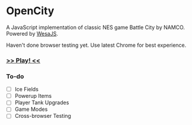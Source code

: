 # OpenCity
A JavaScript implementation of classic NES game Battle City by NAMCO. Powered by [WesaJS](https://github.com/mriiiron/wesa).

Haven't done browser testing yet. Use latest Chrome for best experience. 

### [>> Play! <<](http://caiyi.us/open-city)

### To-do

- [ ] Ice Fields
- [ ] Powerup Items
- [ ] Player Tank Upgrades
- [ ] Game Modes
- [ ] Cross-browser Testing
